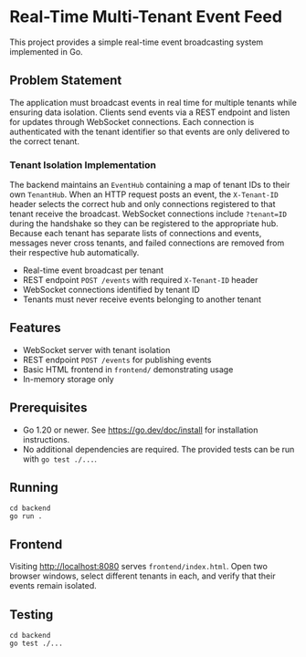 # Real-Time Multi-Tenant Event Feed

This project provides a simple real-time event broadcasting system implemented in Go.

## Problem Statement

The application must broadcast events in real time for multiple tenants while ensuring data isolation. Clients send events via a REST endpoint and listen for updates through WebSocket connections. Each connection is authenticated with the tenant identifier so that events are only delivered to the correct tenant.

### Tenant Isolation Implementation

The backend maintains an `EventHub` containing a map of tenant IDs to their own `TenantHub`. When an HTTP request posts an event, the `X-Tenant-ID` header selects the correct hub and only connections registered to that tenant receive the broadcast. WebSocket connections include `?tenant=ID` during the handshake so they can be registered to the appropriate hub. Because each tenant has separate lists of connections and events, messages never cross tenants, and failed connections are removed from their respective hub automatically.

* Real-time event broadcast per tenant
* REST endpoint `POST /events` with required `X-Tenant-ID` header
* WebSocket connections identified by tenant ID
* Tenants must never receive events belonging to another tenant

## Features

- WebSocket server with tenant isolation
- REST endpoint `POST /events` for publishing events
- Basic HTML frontend in `frontend/` demonstrating usage
- In-memory storage only

## Prerequisites

- Go 1.20 or newer. See <https://go.dev/doc/install> for installation instructions.
- No additional dependencies are required. The provided tests can be run with `go test ./...`.

## Running

```
cd backend
go run .
```

## Frontend

Visiting <http://localhost:8080> serves `frontend/index.html`. Open two browser windows, select different tenants in each, and verify that their events remain isolated.

## Testing

```
cd backend
go test ./...
```
